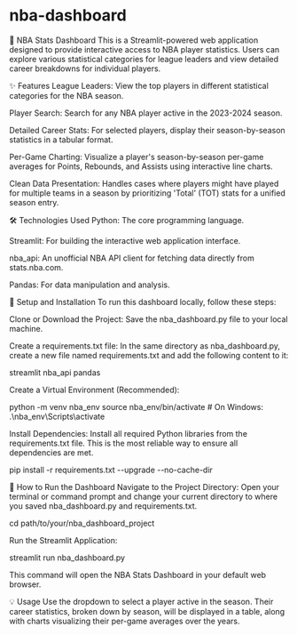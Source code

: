 # nba-dashboard

🏀 NBA Stats Dashboard
This is a Streamlit-powered web application designed to provide interactive access to NBA player statistics. Users can explore various statistical categories for league leaders and view detailed career breakdowns for individual players.

✨ Features
League Leaders: View the top players in different statistical categories for the NBA season.

Player Search: Search for any NBA player active in the 2023-2024 season.

Detailed Career Stats: For selected players, display their season-by-season statistics in a tabular format.

Per-Game Charting: Visualize a player's season-by-season per-game averages for Points, Rebounds, and Assists using interactive line charts.

Clean Data Presentation: Handles cases where players might have played for multiple teams in a season by prioritizing 'Total' (TOT) stats for a unified season entry.

🛠️ Technologies Used
Python: The core programming language.

Streamlit: For building the interactive web application interface.

nba_api: An unofficial NBA API client for fetching data directly from stats.nba.com.

Pandas: For data manipulation and analysis.

🚀 Setup and Installation
To run this dashboard locally, follow these steps:

Clone or Download the Project:
Save the nba_dashboard.py file to your local machine.

Create a requirements.txt file:
In the same directory as nba_dashboard.py, create a new file named requirements.txt and add the following content to it:

streamlit
nba_api
pandas

Create a Virtual Environment (Recommended):

python -m venv nba_env
source nba_env/bin/activate  # On Windows: .\nba_env\Scripts\activate

Install Dependencies:
Install all required Python libraries from the requirements.txt file. This is the most reliable way to ensure all dependencies are met.

pip install -r requirements.txt --upgrade --no-cache-dir

🏃 How to Run the Dashboard
Navigate to the Project Directory:
Open your terminal or command prompt and change your current directory to where you saved nba_dashboard.py and requirements.txt.

cd path/to/your/nba_dashboard_project

Run the Streamlit Application:

streamlit run nba_dashboard.py

This command will open the NBA Stats Dashboard in your default web browser.

💡 Usage
Use the dropdown to select a player active in the season. Their career statistics, broken down by season, will be displayed in a table, along with charts visualizing their per-game averages over the years.

